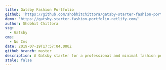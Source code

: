 ```yaml
---
title: Gatsby Fashion Portfolio
github: 'https://github.com/shobhitchittora/gatsby-starter-fashion-portfolio'
demo: 'https://gatsby-starter-fashion-portfolio.netlify.com/'
author: Shobhit Chittora
ssg:
  - Gatsby
cms:
  - No Cms
date: 2019-07-19T17:57:04.000Z
github_branch: master
description: A Gatsby starter for a professional and minimal fashion portfolio.
stale: false
---
```

